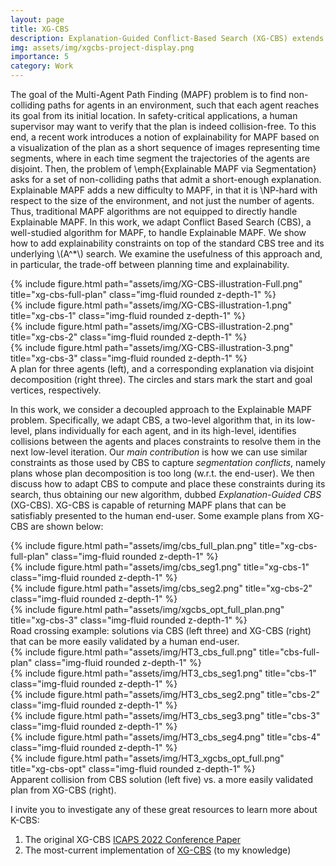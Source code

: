 ```yaml
---
layout: page
title: XG-CBS
description: Explanation-Guided Conflict-Based Search (XG-CBS) extends CBS for MAPF to account for interpretability and thus producing more easily validated plans.
img: assets/img/xgcbs-project-display.png
importance: 5
category: Work
---
```


The goal of the Multi-Agent Path Finding (MAPF) problem is to find non-colliding paths for agents in an environment, such that each agent reaches its goal from its initial location. In safety-critical applications, a human supervisor may want to verify that the plan is indeed collision-free. To this end, a recent work introduces a notion of explainability for MAPF based on a visualization of the plan as a short sequence of images representing time segments, where in each time segment the trajectories of the agents are disjoint. Then, the problem of \emph{Explainable MAPF via Segmentation} asks for a set of non-colliding paths that admit a short-enough explanation. Explainable MAPF adds a new difficulty to MAPF, in that it is \NP-hard with respect to the size of the environment, and not just the number of agents. Thus, traditional MAPF algorithms are not equipped to directly handle Explainable MAPF. In this work, we adapt Conflict Based Search (CBS), a well-studied algorithm for MAPF, to handle Explainable MAPF. We show how to add explainability constraints on top of the standard CBS tree and its underlying \\(A^*\\) search. We examine the usefulness of this approach and, in particular, the trade-off between planning time and explainability.

<div class="row">
    <div class="col-sm mt-3 mt-md-0">
        {% include figure.html path="assets/img/XG-CBS-illustration-Full.png" title="xg-cbs-full-plan" class="img-fluid rounded z-depth-1" %}
    </div>
    <div class="col-sm mt-3 mt-md-0">
        {% include figure.html path="assets/img/XG-CBS-illustration-1.png" title="xg-cbs-1" class="img-fluid rounded z-depth-1" %}
    </div>
    <div class="col-sm mt-3 mt-md-0">
        {% include figure.html path="assets/img/XG-CBS-illustration-2.png" title="xg-cbs-2" class="img-fluid rounded z-depth-1" %}
    </div>
    <div class="col-sm mt-3 mt-md-0">
        {% include figure.html path="assets/img/XG-CBS-illustration-3.png" title="xg-cbs-3" class="img-fluid rounded z-depth-1" %}
    </div>
</div>
<div class="caption">
    A plan for three agents (left), and a corresponding explanation via disjoint decomposition (right three). The circles and stars mark the start and goal vertices, respectively.
</div>

In this work, we consider a decoupled approach to the Explainable MAPF problem.  Specifically, we adapt CBS, a two-level algorithm that, in its low-level, plans individually for each agent, and in its high-level, identifies collisions between the agents and places constraints to resolve them in the next low-level iteration. Our *main contribution* is how we can use similar constraints as those used by CBS to capture *segmentation conflicts*, namely plans whose plan decomposition is too long (w.r.t. the end-user). We then discuss how to adapt CBS to compute and place these constraints during its search, thus obtaining our new algorithm, dubbed *Explanation-Guided CBS* (XG-CBS). XG-CBS is capable of returning MAPF plans that can be satisfiably presented to the human end-user. Some example plans from XG-CBS are shown below:

<div class="row">
    <div class="col-sm mt-3 mt-md-0">
        {% include figure.html path="assets/img/cbs_full_plan.png" title="xg-cbs-full-plan" class="img-fluid rounded z-depth-1" %}
    </div>
    <div class="col-sm mt-3 mt-md-0">
        {% include figure.html path="assets/img/cbs_seg1.png" title="xg-cbs-1" class="img-fluid rounded z-depth-1" %}
    </div>
    <div class="col-sm mt-3 mt-md-0">
        {% include figure.html path="assets/img/cbs_seg2.png" title="xg-cbs-2" class="img-fluid rounded z-depth-1" %}
    </div>
    <div class="col-sm mt-3 mt-md-0">
        {% include figure.html path="assets/img/xgcbs_opt_full_plan.png" title="xg-cbs-3" class="img-fluid rounded z-depth-1" %}
    </div>
</div>
<div class="caption">
    Road crossing example: solutions via CBS (left three) and XG-CBS (right) that can be more easily validated by a human end-user. 
</div>

<div class="row">
    <div class="col-sm mt-3 mt-md-0">
        {% include figure.html path="assets/img/HT3_cbs_full.png" title="cbs-full-plan" class="img-fluid rounded z-depth-1" %}
    </div>
    <div class="col-sm mt-3 mt-md-0">
        {% include figure.html path="assets/img/HT3_cbs_seg1.png" title="cbs-1" class="img-fluid rounded z-depth-1" %}
    </div>
    <div class="col-sm mt-3 mt-md-0">
        {% include figure.html path="assets/img/HT3_cbs_seg2.png" title="cbs-2" class="img-fluid rounded z-depth-1" %}
    </div>
    <div class="col-sm mt-3 mt-md-0">
        {% include figure.html path="assets/img/HT3_cbs_seg3.png" title="cbs-3" class="img-fluid rounded z-depth-1" %}
    </div>
    <div class="col-sm mt-3 mt-md-0">
        {% include figure.html path="assets/img/HT3_cbs_seg4.png" title="cbs-4" class="img-fluid rounded z-depth-1" %}
    </div>
    <div class="col-sm mt-3 mt-md-0">
        {% include figure.html path="assets/img/HT3_xgcbs_opt_full.png" title="xg-cbs-opt" class="img-fluid rounded z-depth-1" %}
    </div>
</div>
<div class="caption">
    Apparent collision from CBS solution (left five) vs. a more easily validated plan from XG-CBS (right). 
</div>

I invite you to investigate any of these great resources to learn more about K-CBS:

1. The original XG-CBS [ICAPS 2022 Conference Paper](https://ojs.aaai.org/index.php/ICAPS/article/view/19859)
2. The most-current implementation of [XG-CBS](https://github.com/aria-systems-group/Explanation-Guided-CBS) (to my knowledge)




